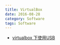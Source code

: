 ```yaml
---
title: VirtualBox
date: 2016-08-28
category: Software
tags: Software
---
```


- [virtualbox 下使用USB](http://jingyan.baidu.com/article/d5a880eb63e14913f047cc41.html)
